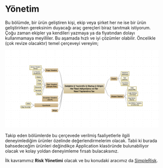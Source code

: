 # Yönetim

Bu bölümde, bir ürün geliştiren kişi, ekip veya şirket her ne ise bir ürün geliştirirken gereksinim duyacağı araç gereçleri biraz tanıtmak istiyorum. Çoğu zaman ekipler ya kendileri yazmaya ya da fiyatından dolayı kullanmamaya meyilliler. Bu aşamada hızlı ve iyi çözümler olabilir. Öncelikle (çok revize olacaktır) temel çerçeveyi vereyim;

![Çerçeve](assets/tr/images/isyonetimi.png "Çerçeve")

Takip eden bölümlerde bu çerçevede verilmiş faaliyetlerle ilgili deneyimlediğim ürünler özelinde değerlendirmelerim olacak. Tabii ki burada bahsedeceğim ürünleri değindikçe Application klasöründe bulunabiliyor olacak ve kolay yoldan deneyimleme fırsatı bulacaksınız.

İlk kavramımız **Risk Yönetimi** olacak ve bu konudaki aracımız da [SimpleRisk](../Applications/Business/SimpleRisk/README.md "SimpleRisk").


